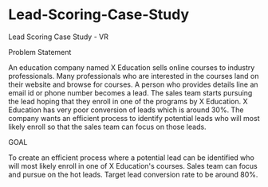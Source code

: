 # Lead-Scoring-Case-Study
Lead Scoring Case Study - VR

Problem Statement

An education company named X Education sells online courses to industry professionals. 
Many professionals who are interested in the courses land on their website and browse for courses. 
A person who provides details line an email id or phone number becomes a lead. 
The sales team starts pursuing the lead hoping that they enroll in one of the programs by X Education. 
X Education has very poor conversion of leads which is around 30%. 
The company wants an efficient process to identify potential leads who will most likely enroll so that the sales team can focus on those leads.

GOAL

To create an efficient process where a potential lead can be identified who will most likely enroll in one of X Education's courses. 
Sales team can focus and pursue on the hot leads. 
Target lead conversion rate to be around 80%.

